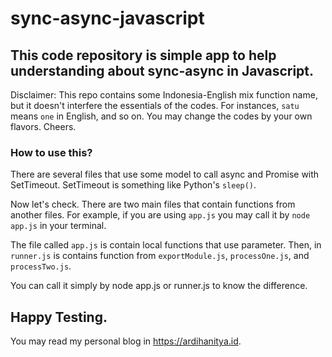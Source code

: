 # sync-async-javascript
## This code repository is simple app to help understanding about sync-async in Javascript.

Disclaimer: This repo contains some Indonesia-English mix function name, but it doesn't interfere the essentials of the codes. For instances, `satu` means `one` in English, and so on. You may change the codes by your own flavors. Cheers.

### How to use this?
There are several files that use some model to call async and Promise with SetTimeout. SetTimeout is something like Python's ``sleep()``.

Now let's check. There are two main files that contain functions from another files. For example, if you are using `app.js` you may call it by `node app.js` in your terminal. 

The file called `app.js` is contain local functions that use parameter. Then, in `runner.js` is contains function from `exportModule.js`, `processOne.js`, and `processTwo.js`. 

You can call it simply by node app.js or runner.js to know the difference. 

Happy Testing. 
---
You may read my personal blog in https://ardihanitya.id.